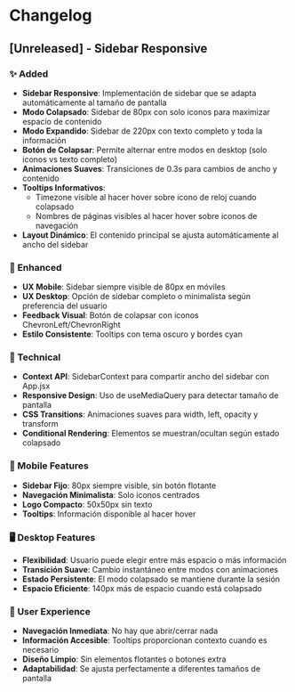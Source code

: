 # Changelog

## [Unreleased] - Sidebar Responsive

### ✨ Added

- **Sidebar Responsive**: Implementación de sidebar que se adapta automáticamente al tamaño de pantalla
- **Modo Colapsado**: Sidebar de 80px con solo iconos para maximizar espacio de contenido
- **Modo Expandido**: Sidebar de 220px con texto completo y toda la información
- **Botón de Colapsar**: Permite alternar entre modos en desktop (solo iconos vs texto completo)
- **Animaciones Suaves**: Transiciones de 0.3s para cambios de ancho y contenido
- **Tooltips Informativos**:
  - Timezone visible al hacer hover sobre icono de reloj cuando colapsado
  - Nombres de páginas visibles al hacer hover sobre iconos de navegación
- **Layout Dinámico**: El contenido principal se ajusta automáticamente al ancho del sidebar

### 🎨 Enhanced

- **UX Mobile**: Sidebar siempre visible de 80px en móviles
- **UX Desktop**: Opción de sidebar completo o minimalista según preferencia del usuario
- **Feedback Visual**: Botón de colapsar con iconos ChevronLeft/ChevronRight
- **Estilo Consistente**: Tooltips con tema oscuro y bordes cyan

### 🔧 Technical

- **Context API**: SidebarContext para compartir ancho del sidebar con App.jsx
- **Responsive Design**: Uso de useMediaQuery para detectar tamaño de pantalla
- **CSS Transitions**: Animaciones suaves para width, left, opacity y transform
- **Conditional Rendering**: Elementos se muestran/ocultan según estado colapsado

### 📱 Mobile Features

- **Sidebar Fijo**: 80px siempre visible, sin botón flotante
- **Navegación Minimalista**: Solo iconos centrados
- **Logo Compacto**: 50x50px sin texto
- **Tooltips**: Información disponible al hacer hover

### 🖥️ Desktop Features

- **Flexibilidad**: Usuario puede elegir entre más espacio o más información
- **Transición Suave**: Cambio instantáneo entre modos con animaciones
- **Estado Persistente**: El modo colapsado se mantiene durante la sesión
- **Espacio Eficiente**: 140px más de espacio cuando está colapsado

### 🎯 User Experience

- **Navegación Inmediata**: No hay que abrir/cerrar nada
- **Información Accesible**: Tooltips proporcionan contexto cuando es necesario
- **Diseño Limpio**: Sin elementos flotantes o botones extra
- **Adaptabilidad**: Se ajusta perfectamente a diferentes tamaños de pantalla
